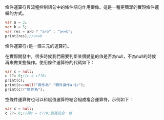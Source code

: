 條件運算符與流程控制語句中的條件語句作用很像。這是一種更簡潔的實現條件邏輯的方式。
```dart
var a = 3;
var b = 5;
var res = a>b ? "a>b" : "a<=b";
print(res);//a<=b

```
條件運算符`?`是一個三元的運算符。

在實際開發中，很多時候我們需要判斷某個變量的值是否為null，不為null的時候再來做某些操作。使用條件運算符的代碼如下：
```dart
var c = null;
c ??= 0;//c = c??0;
print(c);
print(c==null?"無作為":"額外操作a:$c");
print(c??"無作為");
```
空條件運算符也可以和賦值運算符結合組成複合運算符，示例如下：
```dart
var c = null;
c ??= 0;//與c = c??0;意義完全一樣
```  